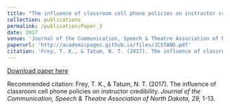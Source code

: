 ```yaml
---
title: "The influence of classroom cell phone policies on instructor credibility"
collection: publications
permalink: /publication/Paper_3
date: 2017
venue: 'Journal of the Communication, Speech & Theatre Association of North Dakota'
paperurl: 'http://academicpages.github.io/files/JCSTAND.pdf'
citation: 'Frey, T. K., & Tatum, N. T. (2017). The influence of classroom cell phone policies on instructor credibility. _Journal of the Communication, Speech & Theatre Association of North Dakota, 29_, 1-13.'
---
```


[Download paper here](http://academicpages.github.io/files/JCSTAND.pdf)

Recommended citation: Frey, T. K., & Tatum, N. T. (2017). The influence of classroom cell phone policies on instructor credibility. _Journal of the Communication, Speech & Theatre Association of North Dakota, 29,_ 1-13.
